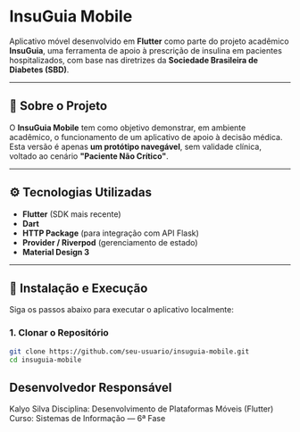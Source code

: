 # InsuGuia Mobile

Aplicativo móvel desenvolvido em **Flutter** como parte do projeto acadêmico **InsuGuia**, uma ferramenta de apoio à prescrição de insulina em pacientes hospitalizados, com base nas diretrizes da **Sociedade Brasileira de Diabetes (SBD)**.

---

## 📱 Sobre o Projeto

O **InsuGuia Mobile** tem como objetivo demonstrar, em ambiente acadêmico, o funcionamento de um aplicativo de apoio à decisão médica.  
Esta versão é apenas **um protótipo navegável**, sem validade clínica, voltado ao cenário **"Paciente Não Crítico"**.

---

## ⚙️ Tecnologias Utilizadas

- **Flutter** (SDK mais recente)  
- **Dart**  
- **HTTP Package** (para integração com API Flask)  
- **Provider / Riverpod** (gerenciamento de estado)  
- **Material Design 3**

---

## 🚀 Instalação e Execução

Siga os passos abaixo para executar o aplicativo localmente:

### 1. Clonar o Repositório
```bash
git clone https://github.com/seu-usuario/insuguia-mobile.git
cd insuguia-mobile
```

## Desenvolvedor Responsável
Kalyo Silva
Disciplina: Desenvolvimento de Plataformas Móveis (Flutter)
Curso: Sistemas de Informação — 6ª Fase